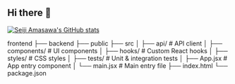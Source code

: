 ## Hi there 👋

<!--
**tempestStampede/tempestStampede** is a ✨ _special_ ✨ repository because its `README.md` (this file) appears on your GitHub profile.

Here are some ideas to get you started:

- 🔭 I’m currently working on ...
- 🌱 I’m currently learning ...
- 👯 I’m looking to collaborate on ...
- 🤔 I’m looking for help with ...
- 💬 Ask me about ...
- 📫 How to reach me: ...
- 😄 Pronouns: ...
- ⚡ Fun fact: ...
-->

[![Seiji Amasawa's GitHub stats](https://github-readme-stats.vercel.app/api?username=tempestStampede)](https://github.com/tempestStampede/github-readme-stats)

frontend
├── backend
├── public
├── src
│ ├── api/ # API client
│ ├── components/ # UI components
│ ├── hooks/ # Custom React hooks
│ ├── styles/ # CSS styles
│ ├── tests/ # Unit & integration tests
│ ├── App.jsx # App entry component
│ └── main.jsx # Main entry file
├── index.html
└── package.json
